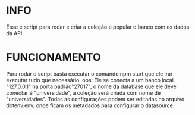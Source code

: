 # INFO

Esse é script para rodar e criar a coleção e popular o banco com os dados da API.


# FUNCIONAMENTO

Para rodar o script basta executar o comando npm start que ele irar executar tudo que necessário. 
obs:
Ele se conecta a um banco local "127.0.0.1" na porta padrão"27017", o nome da database que ele deve conectar  é "universidade", a coleção será criada com nome de "universidades". 
Todas as configurações podem ser editadas no arquivo dotenv.env, onde ficam os metadados para configurar o datasource.



 